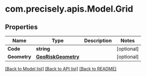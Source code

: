 # com.precisely.apis.Model.Grid
## Properties

Name | Type | Description | Notes
------------ | ------------- | ------------- | -------------
**Code** | **string** |  | [optional] 
**Geometry** | [**GeoRiskGeometry**](GeoRiskGeometry.md) |  | [optional] 

[[Back to Model list]](../README.md#documentation-for-models) [[Back to API list]](../README.md#documentation-for-api-endpoints) [[Back to README]](../README.md)

